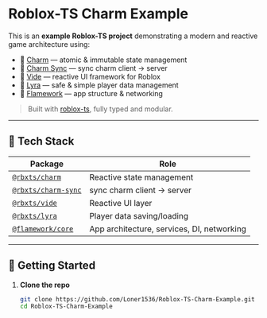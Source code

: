 # Roblox-TS Charm Example

This is an **example Roblox-TS project** demonstrating a modern and reactive game architecture using:

- 🧠 [Charm](https://www.npmjs.com/package/@rbxts/charm) — atomic & immutable state management
- 🔁 [Charm Sync](https://www.npmjs.com/package/@rbxts/charm-sync/v/0.3.0) — sync charm client -> server
- 🎨 [Vide](https://www.npmjs.com/package/@rbxts/vide) — reactive UI framework for Roblox
- 🧾 [Lyra](https://www.npmjs.com/package/@rbxts/lyra) — safe & simple player data management
- 🧰 [Flamework](https://www.npmjs.com/package/@flamework/core) — app structure & networking

> Built with [roblox-ts](https://roblox-ts.com), fully typed and modular.

---

## 🧩 Tech Stack

| Package                         | Role                                             |
|----------------------------------|--------------------------------------------------|
| [`@rbxts/charm`](https://www.npmjs.com/package/@rbxts/charm)         | Reactive state management                      |
| [`@rbxts/charm-sync`](https://www.npmjs.com/package/@rbxts/charm-sync/v/0.3.0) | sync charm client -> server       |
| [`@rbxts/vide`](https://www.npmjs.com/package/@rbxts/vide)           | Reactive UI layer                              |
| [`@rbxts/lyra`](https://www.npmjs.com/package/@rbxts/lyra)           | Player data saving/loading                     |
| [`@flamework/core`](https://www.npmjs.com/package/@flamework/core)   | App architecture, services, DI, networking     |

---

## 🚀 Getting Started

1. **Clone the repo**
   ```bash
   git clone https://github.com/Loner1536/Roblox-TS-Charm-Example.git
   cd Roblox-TS-Charm-Example

